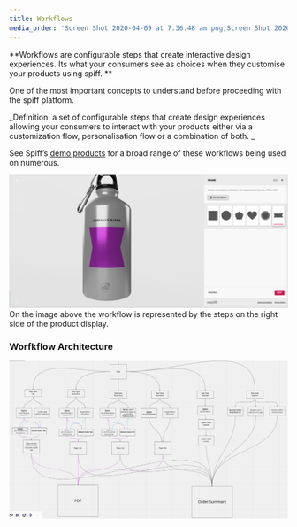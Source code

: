 ```yaml
---
title: Workflows
media_order: 'Screen Shot 2020-04-09 at 7.36.48 am.png,Screen Shot 2020-04-09 at 10.31.38 am.png'
---
```


**Workflows are configurable steps that create interactive design experiences. Its what your consumers see as choices when they customise your products using spiff. **

One of the most important concepts to understand before proceeding with the spiff platform. 

_Definition: a set of configurable steps that create design experiences allowing your consumers to interact with your products either via a customization flow, personalisation flow or a combination of both. _

See Spiff’s [demo products](https://demo.spiff.com.au) for a broad range of these workflows being used on numerous.

![](Screen%20Shot%202020-04-09%20at%207.36.48%20am.png)
On the image above the workflow is represented by the steps on the right side of the product display. 

### Worfkflow Architecture 
![](Screen%20Shot%202020-04-09%20at%2010.31.38%20am.png)

